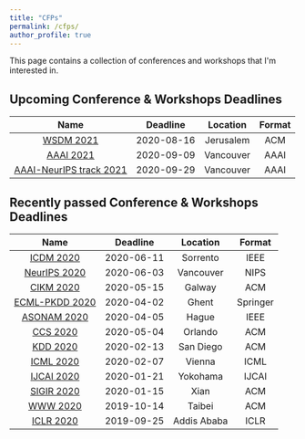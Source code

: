 ```yaml
---
title: "CFPs"
permalink: /cfps/
author_profile: true
---
```


This page contains a collection of conferences and workshops that I'm interested in. 

## Upcoming Conference & Workshops Deadlines

| Name                                                                  | Deadline   | Location      | Format 	|
| :-------------------------------------------------------------------: | :--------: | :-----------: | :------: |
| [WSDM 2021](http://www.wsdm-conference.org/2021/)                     | 2020-08-16 | Jerusalem     | ACM      |
| [AAAI 2021](https://aaai.org/Conferences/AAAI-21/)                    | 2020-09-09 | Vancouver     | AAAI     |
| [AAAI-NeurIPS track 2021](https://aaai.org/Conferences/AAAI-21/)      | 2020-09-29 | Vancouver     | AAAI     |

## Recently passed Conference & Workshops Deadlines

| Name                                                                  | Deadline   | Location      | Format   |
| :-------------------------------------------------------------------: | :--------: | :-----------: | :------: |
| [ICDM 2020](http://icdm2020.bigke.org/)                               | 2020-06-11 | Sorrento      | IEEE   	| 
| [NeurIPS 2020](https://nips.cc/Conferences/2020/)                     | 2020-06-03 | Vancouver     | NIPS   	|
| [CIKM 2020](https://cikm2020.org/)                                    | 2020-05-15 | Galway        | ACM    	|
| [ECML-PKDD 2020](https://ecmlpkdd2020.net/)             				| 2020-04-02 | Ghent       	 | Springer	|
| [ASONAM 2020](http://asonam.cpsc.ucalgary.ca/2020/index.php)          | 2020-04-05 | Hague       	 | IEEE    	|
| [CCS 2020](https://www.sigsac.org/ccs/CCS2020/index.html)             | 2020-05-04 | Orlando       | ACM    	|
| [KDD 2020](https://www.kdd.org/kdd2020/)                              | 2020-02-13 | San Diego     | ACM      |
| [ICML 2020](https://icml.cc/)                                         | 2020-02-07 | Vienna	     | ICML     |
| [IJCAI 2020](https://ijcai20.org/)                                    | 2020-01-21 | Yokohama      | IJCAI    |
| [SIGIR 2020](https://sigir.org/sigir2020/)                            | 2020-01-15 | Xian          | ACM      |
| [WWW 2020](https://www2020.thewebconf.org/)                           | 2019-10-14 | Taibei        | ACM      |
| [ICLR 2020](https://iclr.cc/Conferences/2020)                         | 2019-09-25 | Addis Ababa   | ICLR     |
